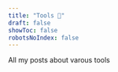 ```yaml
---
title: "Tools 🧰"
draft: false
showToc: false
robotsNoIndex: false
---
```


 All my posts about varous tools